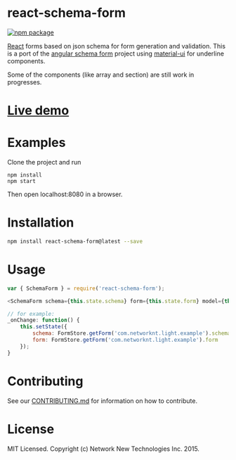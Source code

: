 # react-schema-form

[![npm package](https://img.shields.io/npm/v/react-schema-form.svg?style=flat-square)](https://www.npmjs.org/package/react-schema-form)

[React](http://facebook.github.io/react/) forms based on json schema for form generation and validation. This is a port of the [angular schema form](https://github.com/Textalk/angular-schema-form) project using
[material-ui](http://www.material-ui.com/) for underline components.

Some of the components (like array and section) are still work in progresses.

# [Live demo](http://networknt.github.io/react-schema-form/)

# Examples
Clone the project and run

```
npm install
npm start
```

Then open localhost:8080 in a browser.

# Installation

```sh
npm install react-schema-form@latest --save
```

# Usage
```js
var { SchemaForm } = require('react-schema-form');

<SchemaForm schema={this.state.schema} form={this.state.form} model={this.props.model} onModelChange={this.props.onModelChange} />

// for example:
_onChange: function() {
    this.setState({
        schema: FormStore.getForm('com.networknt.light.example').schema,
        form: FormStore.getForm('com.networknt.light.example').form
    });
}
```

# Contributing

See our [CONTRIBUTING.md](https://github.com/networknt/react-schema-form/CONTRIBUTING.md) for information on how to contribute.


# License

MIT Licensed. Copyright (c) Network New Technologies Inc. 2015.

